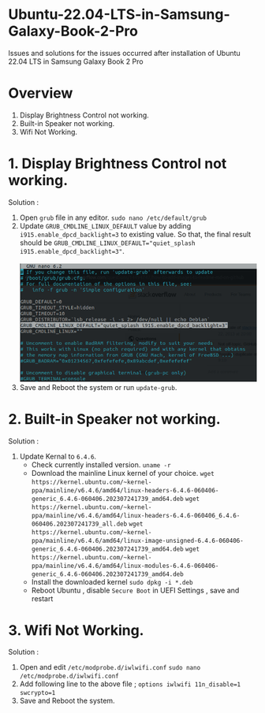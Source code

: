 # Ubuntu-22.04-LTS-in-Samsung-Galaxy-Book-2-Pro
Issues and solutions for the issues occurred after installation of Ubuntu 22.04 LTS in Samsung Galaxy Book 2 Pro

# Overview
1. Display Brightness Control not working.
2. Built-in Speaker not working.
3. Wifi Not Working.

# 1. Display Brightness Control not working.
Solution : 
1. Open `grub` file in any editor.
   ` sudo nano /etc/default/grub `
2. Update `GRUB_CMDLINE_LINUX_DEFAULT` value by adding `i915.enable_dpcd_backlight=3` to existing value.
   So that, the final result should be `GRUB_CMDLINE_LINUX_DEFAULT="quiet_splash i915.enable_dpcd_backlight=3"`.
   <br><br>
   ![screenshot](https://github.com/pkshahid/Ubuntu-22.04-LTS-in-Samsung-Galaxy-Book-2-Pro/blob/main/brightness.png?raw=true)
4. Save and Reboot the system or run `update-grub`.

# 2. Built-in Speaker not working.
Solution : 
1. Update Kernal to `6.4.6`.
   - Check currently installed version.
      ` uname -r `
   - Download the mainline Linux kernel of your choice.
        ` wget https://kernel.ubuntu.com/~kernel-ppa/mainline/v6.4.6/amd64/linux-headers-6.4.6-060406-generic_6.4.6-060406.202307241739_amd64.deb `
        ` wget https://kernel.ubuntu.com/~kernel-ppa/mainline/v6.4.6/amd64/linux-headers-6.4.6-060406_6.4.6-060406.202307241739_all.deb `
        ` wget https://kernel.ubuntu.com/~kernel-ppa/mainline/v6.4.6/amd64/linux-image-unsigned-6.4.6-060406-generic_6.4.6-060406.202307241739_amd64.deb `
        ` wget https://kernel.ubuntu.com/~kernel-ppa/mainline/v6.4.6/amd64/linux-modules-6.4.6-060406-generic_6.4.6-060406.202307241739_amd64.deb `
   - Install the downloaded kernel
        ` sudo dpkg -i *.deb `
   - Reboot Ubuntu , disable `Secure Boot` in UEFI Settings , save and restart

# 3. Wifi Not Working.
Solution : 
1. Open and edit `/etc/modprobe.d/iwlwifi.conf`
   ` sudo nano /etc/modprobe.d/iwlwifi.conf `
2. Add following line to the above file ;
   `options iwlwifi 11n_disable=1 swcrypto=1`
3. Save and Reboot the system.
